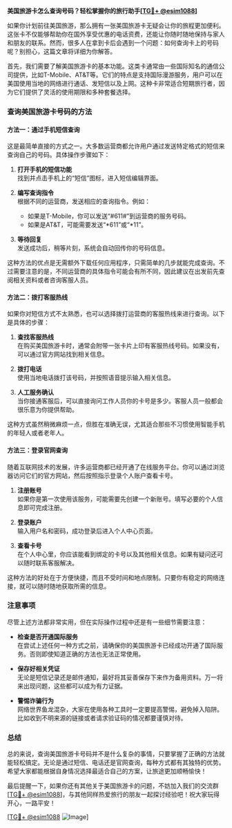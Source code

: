 **美国旅游卡怎么查询号码？轻松掌握你的旅行助手[[TG💪+ @esim1088](https://t.me/s/esim1088)]**

如果你计划前往美国旅游，那么拥有一张美国旅游卡无疑会让你的旅程更加便利。这张卡不仅能够帮助你在国外享受优惠的电话资费，还能让你随时随地保持与家人和朋友的联系。然而，很多人在拿到卡后会遇到一个问题：如何查询卡上的号码呢？别担心，这篇文章将详细为你解答。

首先，我们需要了解美国旅游卡的基本功能。这类卡通常由一些国际知名的通信公司提供，比如T-Mobile、AT&T等。它们的特点是支持国际漫游服务，用户可以在美国使用当地的网络进行通话、发短信以及上网。这种卡非常适合短期旅行者，因为它们提供了灵活的使用期限和多种套餐选择。

### 查询美国旅游卡号码的方法

#### 方法一：通过手机短信查询

这是最简单直接的方式之一。大多数运营商都允许用户通过发送特定格式的短信来查询自己的号码。具体操作步骤如下：

1. **打开手机的短信功能**  
   找到并点击手机上的“短信”图标，进入短信编辑界面。

2. **编写查询指令**  
   根据不同的运营商，发送相应的查询指令。例如：
   - 如果是T-Mobile，你可以发送“#611#”到运营商的服务号码。
   - 如果是AT&T，可能需要发送“*611”或“*11”。

3. **等待回复**  
   发送成功后，稍等片刻，系统会自动回传你的号码信息。

这种方法的优点是无需额外下载任何应用程序，只需简单的几步就能完成查询。不过需要注意的是，不同运营商的具体指令可能会有所不同，因此建议在出发前先查阅相关资料或者咨询客服人员。

#### 方法二：拨打客服热线

如果你对短信方式不太熟悉，也可以选择拨打运营商的客服热线来进行查询。以下是具体的步骤：

1. **查找客服热线**  
   在购买美国旅游卡时，通常会附带一张卡片上印有客服热线号码。如果没有，可以通过官方网站找到相关信息。

2. **拨打电话**  
   使用当地电话拨打该号码，并按照语音提示输入相关信息。

3. **人工服务确认**  
   当你接通客服后，可以直接询问工作人员你的卡号是多少。客服人员一般都会很乐意为你提供帮助。

这种方式虽然稍微麻烦一点，但胜在准确无误，尤其适合那些不习惯使用智能手机的年轻人或者老年人。

#### 方法三：登录官网查询

随着互联网技术的发展，许多运营商都已经开通了在线服务平台。你可以通过浏览器访问它们的官方网站，然后按照指示登录个人账户查看卡号。

1. **注册账号**  
   如果你是第一次使用该服务，可能需要先创建一个新账号。填写必要的个人信息即可完成注册。

2. **登录账户**  
   输入用户名和密码，成功登录后进入个人中心页面。

3. **查看卡号**  
   在个人中心里，你应该能看到绑定的卡号以及其他相关信息。如果有疑问还可以随时联系客服解决。

这种方法的好处在于方便快捷，而且不受时间和地点限制。只要你有稳定的网络连接，就可以随时随地获取所需的信息。

### 注意事项

尽管上述方法都非常实用，但在实际操作过程中还是有一些细节需要注意：

- **检查是否开通国际服务**  
  在尝试上述任何一种方式之前，请确保你的美国旅游卡已经成功开通了国际服务。否则即使知道正确的方法也无法正常使用。

- **保存好相关凭证**  
  无论是短信记录还是邮件通知，最好将其妥善保存下来作为备用资料。万一将来出现问题，这些都可以成为有力证据。

- **警惕诈骗行为**  
  网络世界鱼龙混杂，大家在使用各种工具时一定要提高警惕，避免掉入陷阱。比如收到不明来源的链接或者请求验证码的情况都要谨慎对待。

### 总结

总的来说，查询美国旅游卡号码并不是什么复杂的事情，只要掌握了正确的方法就能轻松搞定。无论是通过短信、电话还是官网查询，每种方式都有其独特的优势。希望大家都能根据自身情况选择最适合自己的方案，让旅途更加顺畅愉快！

最后提醒一下，如果你还有其他关于美国旅游卡的问题，不妨加入我们的交流群[[TG💪+ @esim1088](https://t.me/s/esim1088)]，与其他同样热爱旅行的朋友一起探讨经验吧！祝大家玩得开心，一路平安！

[[TG💪+ @esim1088](https://t.me/s/esim1088) ![Image](https://i.postimg.cc/4NQfJmqS/Snipaste-2025-05-13-00-14-12.png)]